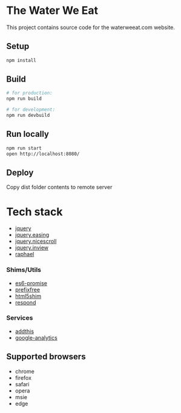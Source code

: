 # The Water We Eat

This project contains source code for the waterweeat.com website.

## Setup

```sh
npm install
```

## Build

```sh
# for production:
npm run build

# for development:
npm run devbuild
```

## Run locally

```sh
npm run start
open http://localhost:8080/
```

## Deploy

Copy dist folder contents to remote server

# Tech stack

- [jquery](https://github.com/jquery/jquery)
- [jquery.easing](https://github.com/gdsmith/jquery.easing)
- [jquery.nicescroll](https://github.com/inuyaksa/jquery.nicescroll)
- [jquery.inview](https://github.com/protonet/jquery.inview)
- [raphael](https://github.com/DmitryBaranovskiy/raphael)

### Shims/Utils

- [es6-promise](https://github.com/stefanpenner/es6-promise)
- [prefixfree](https://github.com/LeaVerou/prefixfree)
- [html5shim](https://github.com/jonathantneal/html5shim)
- [respond](https://github.com/scottjehl/Respond)

### Services

- [addthis](http://www.addthis.com/)
- [google-analytics](https://analytics.google.com/)

## Supported browsers
- chrome
- firefox
- safari
- opera
- msie
- edge
